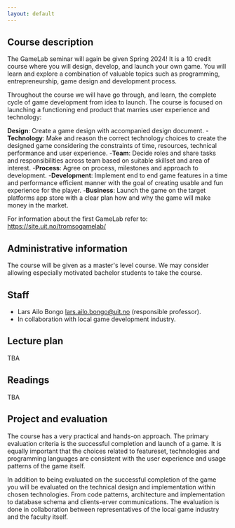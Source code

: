 ```yaml
---
layout: default
---
```


## Course description

The GameLab seminar will again be given Spring 2024! It is a 10 credit course where you will design, develop, and launch your own game. You will learn and explore a combination of valuable topics such as programming, entrepreneurship, game design and development process.

Throughout the course we will have go through, and learn, the complete cycle of game development from idea to launch. The course is focused on launching a functioning end product that marries user experience and technology:

**Design**: Create a game design with accompanied design document.
-**Technology**: Make and reason the correct technology choices to create the designed game considering the constraints of time, resources, technical performance and user experience.
-**Team**: Decide roles and share tasks and responsibilities across team based on suitable skillset and area of interest.
-**Process**: Agree on process, milestones and approach to development.
-**Development**: Implement end to end game features in a time and performance efficient manner with the goal of creating usable and fun experience for the player.
-**Business**: Launch the game on the target platforms app store with a clear plan how and why the game will make money in the market.

For information about the first GameLab refer to: https://site.uit.no/tromsogamelab/

## Administrative information

The course will be given as a master's level course. We may consider allowing especially motivated bachelor students to take the course.

## Staff
* Lars Ailo Bongo <lars.ailo.bongo@uit.no> (responsible professor).
* In collaboration with local game development industry.

## Lecture plan

TBA

## Readings

TBA

## Project and evaluation

The course has a very practical and hands-on approach. The primary evaluation criteria is the successful completion and launch of a  game. It is equally important that the choices related to featureset, technologies and programming languages are consistent with the user experience and usage patterns of the game itself.

In addition to being evaluated on the successful completion of the game you will be evaluated on the technical design and implementation within chosen technologies. From code patterns, architecture and implementation to database schema and clients-erver communications. The evaluation is done in collaboration between representatives of the local game industry and the faculty itself.
